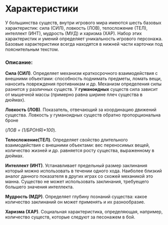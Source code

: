 # Характеристики

У большинства существ, внутри игрового мира имеются шесть базовых характеристик: сила (СИЛ), ловкость (ЛОВ), телосложение (ТЕЛ), интеллект (ИНТ), 
мудрость (МУД) и харизма (ХАР). Набор этих характеристик и умений определяет уникальность игрового персонажа. Базовые характеристики всегда находятся в
нижней части карточки под пояснительным текстом. 

### Описание: 

**Сила (СИЛ)**. Определяет механизм краткосрочного взаимодействия с внешними объектами: способность поднимать предметы, ломать вещи, 
наносить повреждения противникам и др. Механизм определения силы разнится у различных существ. У **гуманоидных** существ сила зависит от мышечной массы
(примерно равна ширине плеч существа в дюймах). 

**Ловкость (ЛОВ)**. Показатель, отвечающий за координацию движений существа. Ловкость у гуманоидных существ обратно пропорциональна броне

(_ЛОВ = (1/БРОНЯ)*100_). 

**Телосложение(ТЕЛ)**. Определяет свойство длительного взаимодействия с внешними объектами: вес переносимых вещей, количество жизней и др. равняется росту
существа, выраженному в дюймах. 

**Интеллект (ИНТ)**. Устанавливает предельный размер заклинания который можно использовать в течении одного хода. Наиболее близкий аналог данного показателя 
в других играх со схожей механикой это манна. Существо не может использовать заклинания, требуещего большего значения интеллекта. 

**Мудрость (МДР)**. Определяет глубину познаний существа: какое количество заклинаний он может применять и их разнообразие. 

**Харизма (ХАР)**. Социальная характеристика, определяющая, например, количество существ, которые следуют за песонажем в бой. 
